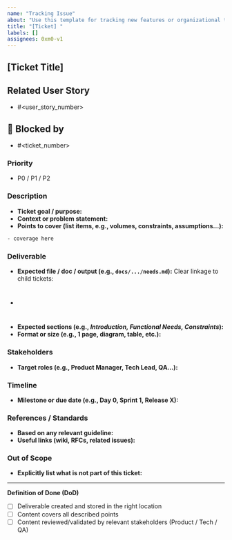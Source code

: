 ```yaml
---
name: "Tracking Issue"
about: "Use this template for tracking new features or organizational tasks"
title: "[Ticket] "
labels: []
assignees: 0xm0-v1
---
```


## [Ticket Title]

## Related User Story
- #<user_story_number>

## 🔗 Blocked by
- #<ticket_number>

### Priority
- P0 / P1 / P2

### Description
- **Ticket goal / purpose:**  
- **Context or problem statement:** 
- **Points to cover (list items, e.g., volumes, constraints, assumptions…):**
``` bash
- coverage here
``` 

### Deliverable
- **Expected file / doc / output (e.g., `docs/.../needs.md`):**
Clear linkage to child tickets:
- #
- **Expected sections (e.g., *Introduction, Functional Needs, Constraints*):**   
- **Format or size (e.g., 1 page, diagram, table, etc.):**

### Stakeholders
- **Target roles (e.g., Product Manager, Tech Lead, QA…):**

### Timeline
- **Milestone or due date (e.g., Day 0, Sprint 1, Release X):**

### References / Standards
- **Based on any relevant guideline:**  
- **Useful links (wiki, RFCs, related issues):**

### Out of Scope
- **Explicitly list what is not part of this ticket:**

---

**Definition of Done (DoD)**  
- [ ] Deliverable created and stored in the right location  
- [ ] Content covers all described points  
- [ ] Content reviewed/validated by relevant stakeholders (Product / Tech / QA)  
